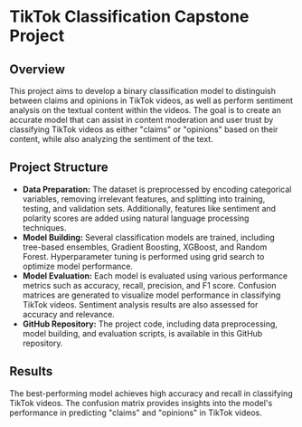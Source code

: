 <h1>TikTok Classification Capstone Project</h1>

<h2>Overview</h2>

<p>This project aims to develop a binary classification model to distinguish between claims and opinions in TikTok videos, as well as perform sentiment analysis on the textual content within the videos. The goal is to create an accurate model that can assist in content moderation and user trust by classifying TikTok videos as either "claims" or "opinions" based on their content, while also analyzing the sentiment of the text.</p>

<h2>Project Structure</h2>

<ul>
  <li><strong>Data Preparation:</strong> The dataset is preprocessed by encoding categorical variables, removing irrelevant features, and splitting into training, testing, and validation sets. Additionally, features like sentiment and polarity scores are added using natural language processing techniques.</li>
  
  <li><strong>Model Building:</strong> Several classification models are trained, including tree-based ensembles, Gradient Boosting, XGBoost, and Random Forest. Hyperparameter tuning is performed using grid search to optimize model performance.</li>
  
  <li><strong>Model Evaluation:</strong> Each model is evaluated using various performance metrics such as accuracy, recall, precision, and F1 score. Confusion matrices are generated to visualize model performance in classifying TikTok videos. Sentiment analysis results are also assessed for accuracy and relevance.</li>
  
  <li><strong>GitHub Repository:</strong> The project code, including data preprocessing, model building, and evaluation scripts, is available in this GitHub repository.</li>
</ul>

<h2>Results</h2>

<p>The best-performing model achieves high accuracy and recall in classifying TikTok videos. The confusion matrix provides insights into the model's performance in predicting "claims" and "opinions" in TikTok videos. </p>
